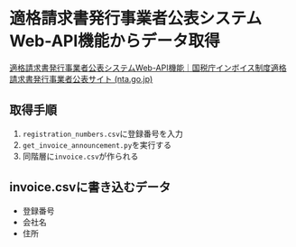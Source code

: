 # 適格請求書発行事業者公表システムWeb-API機能からデータ取得



[適格請求書発行事業者公表システムWeb-API機能｜国税庁インボイス制度適格請求書発行事業者公表サイト (nta.go.jp)](https://www.invoice-kohyo.nta.go.jp/web-api/index.html)



## 取得手順

1. <code>registration_numbers.csv</code>に登録番号を入力
2. <code>get_invoice_announcement.py</code>を実行する
3. 同階層に<code>invoice.csv</code>が作られる



## invoice.csvに書き込むデータ

- 登録番号
- 会社名
- 住所